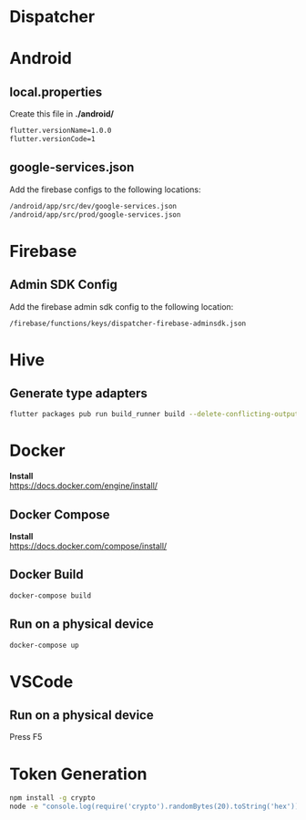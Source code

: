 # Dispatcher

# Android

## local.properties
Create this file in __./android/__

```bash
flutter.versionName=1.0.0
flutter.versionCode=1
```

## google-services.json
Add the firebase configs to the following locations:

```bash
/android/app/src/dev/google-services.json
/android/app/src/prod/google-services.json
```

# Firebase

## Admin SDK Config
Add the firebase admin sdk config to the following location:

```bash
/firebase/functions/keys/dispatcher-firebase-adminsdk.json
```

# Hive

## Generate type adapters

```bash
flutter packages pub run build_runner build --delete-conflicting-outputs
```

# Docker

__Install__  
https://docs.docker.com/engine/install/


## Docker Compose

__Install__  
https://docs.docker.com/compose/install/

## Docker Build

```bash
docker-compose build
```

## Run on a physical device

```bash
docker-compose up
```

# VSCode

## Run on a physical device
Press F5

# Token Generation

```bash
npm install -g crypto
node -e "console.log(require('crypto').randomBytes(20).toString('hex'))"
```